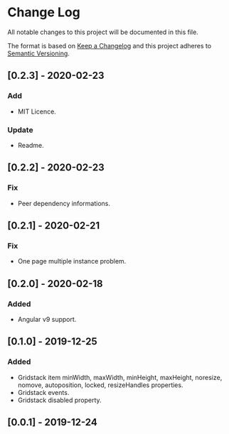 # Change Log
All notable changes to this project will be documented in this file.

The format is based on [Keep a Changelog](http://keepachangelog.com/en/1.0.0/)
and this project adheres to [Semantic Versioning](http://semver.org/spec/v2.0.0.html).

## [0.2.3] - 2020-02-23

### Add
- MIT Licence.

### Update
- Readme.

## [0.2.2] - 2020-02-23

### Fix
- Peer dependency informations.

## [0.2.1] - 2020-02-21

### Fix
- One page multiple instance problem.

## [0.2.0] - 2020-02-18

### Added
- Angular v9 support.

## [0.1.0] - 2019-12-25

### Added
- Gridstack item minWidth, maxWidth, minHeight, maxHeight, noresize, nomove, autoposition, locked, resizeHandles properties.
- Gridstack events.
- Gridstack disabled property.

## [0.0.1] - 2019-12-24

